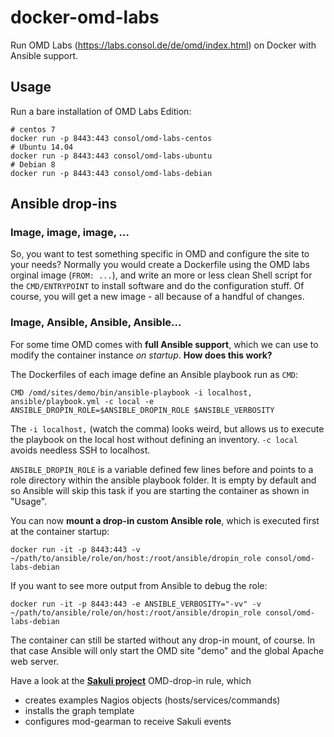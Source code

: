 # docker-omd-labs

Run OMD Labs (https://labs.consol.de/de/omd/index.html) on Docker with Ansible support.

## Usage

Run a bare installation of OMD Labs Edition:

    # centos 7
    docker run -p 8443:443 consol/omd-labs-centos
    # Ubuntu 14.04
    docker run -p 8443:443 consol/omd-labs-ubuntu
    # Debian 8
    docker run -p 8443:443 consol/omd-labs-debian

## Ansible drop-ins
### Image, image, image, ...
So, you want to test something specific in OMD and configure the site to your needs? Normally you would create a Dockerfile using the OMD labs orginal image (``FROM: ...``), and write an more or less clean Shell script for the ``CMD/ENTRYPOINT`` to install software and do the configuration stuff. Of course, you will get a new image - all because of a handful of changes.

### Image, Ansible, Ansible, Ansible...

For some time OMD comes with **full Ansible support**, which we can use to modify the container instance *on startup*. **How does this work?**

The Dockerfiles of each image define an Ansible playbook run as ``CMD``:

    CMD /omd/sites/demo/bin/ansible-playbook -i localhost, ansible/playbook.yml -c local -e ANSIBLE_DROPIN_ROLE=$ANSIBLE_DROPIN_ROLE $ANSIBLE_VERBOSITY

The ``-i localhost,`` (watch the comma) looks weird, but allows us to execute the playbook on the local host without defining an inventory. ``-c local`` avoids needless SSH to localhost.

``ANSIBLE_DROPIN_ROLE`` is a variable defined few lines before and points to a role directory within the ansible playbook folder. It is empty by default and so Ansible will skip this task if you are starting the container as shown in "Usage".


You can now **mount a drop-in custom Ansible role**, which is executed first at the container startup:

    docker run -it -p 8443:443 -v ~/path/to/ansible/role/on/host:/root/ansible/dropin_role consol/omd-labs-debian

If you want to see more output from Ansible to debug the role:

    docker run -it -p 8443:443 -e ANSIBLE_VERBOSITY="-vv" -v ~/path/to/ansible/role/on/host:/root/ansible/dropin_role consol/omd-labs-debian

The container can still be started without any drop-in mount, of course. In that case Ansible will only start the OMD site "demo" and the global Apache web server. 


Have a look at the [**Sakuli project**](https://github.com/Consol/sakuli) OMD-drop-in rule, which

* creates examples Nagios objects (hosts/services/commands)
* installs the graph template
* configures mod-gearman to receive Sakuli events
